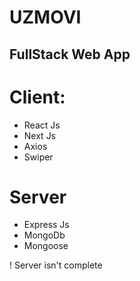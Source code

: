 # UZMOVI
## FullStack Web App

# Client:
- React Js
- Next Js
- Axios
- Swiper

# Server
- Express Js
- MongoDb
- Mongoose

! Server isn't complete
